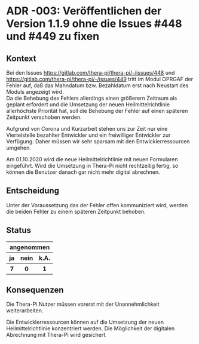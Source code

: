 # ADR -003: Veröffentlichen der Version 1.1.9 ohne die Issues #448 und #449 zu fixen

## Kontext

Bei den Issues https://gitlab.com/thera-pi/thera-pi/-/issues/448 und https://gitlab.com/thera-pi/thera-pi/-/issues/449 tritt im Modul OPRGAF der Fehler auf, daß das Mahndatum bzw. Bezahldatum erst nach Neustart des Moduls angezeigt wird.  
Da die Behebung des Fehlers allerdings einen größerern Zeitraum als geplant erfordert und die Umsetzung der neuen Heilmittelrichtlinie allerhöchste Priorität hat, soll die Behebung der Fehler auf einen späteren Zeitpunkt verschoben werden.  

Aufgrund von Corona und Kurzarbeit stehen uns zur Zeit nur eine Viertelstelle bezahlter Entwickler und ein freiwilliger Entwickler zur Verfügung. Daher müssen wir sehr sparsam mit den Entwicklerressourcen umgehen.  

Am 01.10.2020 wird die neue Heilmittelrichtlinie mit neuen Formularen eingeführt. Wird die Umsetzung in Thera-Pi nicht rechtzeitig fertig, so können die Benutzer danach gar nicht mehr digital abrechnen.

## Entscheidung

Unter der Voraussetzung das der Fehler offen kommuniziert wird, werden die beiden Fehler zu einem späteren Zeitpunkt behoben. 

## Status

 <table>
  <tr>
      <th colspan="3">angenommen</th>
  </tr>
  <tr>
    <th>ja</th>
    <th>nein</th>
    <th>k.A.</th>
  </tr>
   <tr>
    <th>7</th>
    <th>0</th>
    <th>1</th>
  </tr>
</table> 

## Konsequenzen

Die Thera-Pi Nutzer müssen vorerst mit der Unannehmlichkeit weiterarbeiten.  

Die Entwicklerressourcen können auf die Umsetzung der neuen Heilmittelrichtlinie konzentriert werden. Die Möglichkeit der digitalen Abrechnung mit Thera-Pi wird gesichert.



